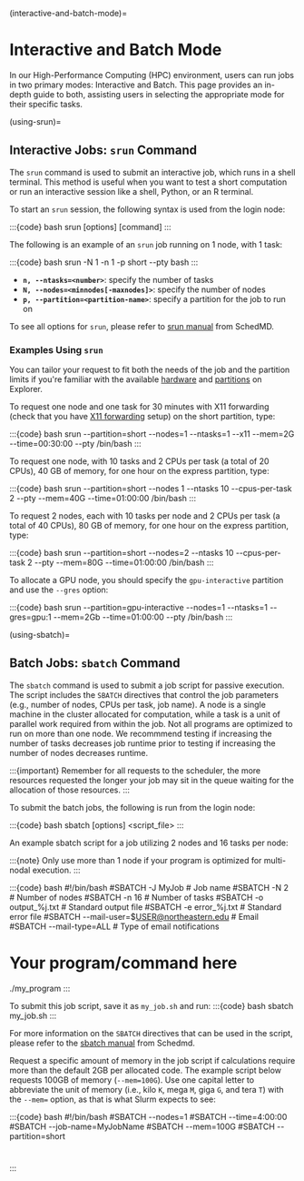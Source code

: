 (interactive-and-batch-mode)=
# Interactive and Batch Mode

In our High-Performance Computing (HPC) environment, users can run jobs in two primary modes: Interactive and Batch. This page provides an in-depth guide to both, assisting users in selecting the appropriate mode for their specific tasks.

(using-srun)=
## Interactive Jobs: `srun` Command
The `srun` command is used to submit an interactive job, which runs in a shell terminal. This method is useful when you want to test a short computation or run an interactive session like a shell, Python, or an R terminal.

To start an `srun` session, the following syntax is used from the login node:

:::{code} bash
srun [options] [command]
:::

The following is an example of an `srun` job running on 1 node, with 1 task:

:::{code} bash
srun -N 1 -n 1 -p short --pty bash
:::

- **`n, --ntasks=<number>`**: specify the number of tasks
- **`N, --nodes=<minnodes[-maxnodes]>`**: specify the number of nodes
- **`p, --partition=<partition-name>`**: specify a partition for the job to run on

To see all options for `srun`, please refer to [srun manual] from SchedMD.

### Examples Using `srun`

You can tailor your request to fit both the needs of the job and the partition limits if you're familiar with the available [hardware](https://rc-docs.northeastern.edu/en/latest/hardware/hardware_overview.html#hardware-overview) and [partitions](https://rc-docs.northeastern.edu/en/latest/hardware/partitions.html) on Explorer. 

To request one node and one task for 30 minutes with X11 forwarding (check that you have [X11 forwarding](https://rc-docs.northeastern.edu/en/latest/gettingstarted/connectingtocluster/mac.html#x11-on-mac-os) setup) on the short partition, type:

:::{code} bash
srun --partition=short --nodes=1 --ntasks=1 --x11 --mem=2G --time=00:30:00 --pty /bin/bash
:::

To request one node, with 10 tasks and 2 CPUs per task (a total of 20 CPUs), 40 GB of memory, for one hour on the express partition, type:

:::{code} bash
srun --partition=short --nodes 1 --ntasks 10 --cpus-per-task 2 --pty --mem=40G --time=01:00:00 /bin/bash
:::

To request 2 nodes, each with 10 tasks per node and 2 CPUs per task (a total of 40 CPUs), 80 GB of memory, for one hour on the express partition, type:

:::{code} bash
srun --partition=short --nodes=2 --ntasks 10 --cpus-per-task 2 --pty --mem=80G --time=01:00:00 /bin/bash
:::

To allocate a GPU node, you should specify the `gpu-interactive` partition and use the `--gres` option:

:::{code} bash
srun --partition=gpu-interactive --nodes=1 --ntasks=1 --gres=gpu:1 --mem=2Gb --time=01:00:00 --pty /bin/bash
:::

(using-sbatch)=
## Batch Jobs: `sbatch` Command
The `sbatch` command is used to submit a job script for passive execution. The script includes the `SBATCH` directives that control the job parameters (e.g., number of nodes, CPUs per task, job name). A node is a single machine in the cluster allocated for computation, while a task is a unit of parallel work required from within the job. Not all programs are optimized to run on more than one node. We recommmend testing if increasing the number of tasks decreases job runtime prior to testing if increasing the number of nodes decreases runtime.

:::{important}
Remember for all requests to the scheduler, the more resources requested the longer your job may sit in the queue waiting for the allocation of those resources.
:::

To submit the batch jobs, the following is run from the login node:

:::{code} bash
sbatch [options]  <script_file>
:::

An example sbatch script for a job utilizing 2 nodes and 16 tasks per node:

:::{note}
Only use more than 1 node if your program is optimized for multi-nodal execution.
:::

:::{code} bash
#!/bin/bash
#SBATCH -J MyJob                            # Job name
#SBATCH -N 2                                # Number of nodes
#SBATCH -n 16                               # Number of tasks
#SBATCH -o output_%j.txt                    # Standard output file
#SBATCH -e error_%j.txt                     # Standard error file
#SBATCH --mail-user=$USER@northeastern.edu  # Email
#SBATCH --mail-type=ALL                     # Type of email notifications

# Your program/command here

./my_program
:::

To submit this job script, save it as `my_job.sh` and run:
:::{code} bash
sbatch my_job.sh
:::

For more information on the `SBATCH` directives that can be used in the script, please refer to the [sbatch manual] from Schedmd.

Request a specific amount of memory in the job script if calculations require more than the default 2GB per allocated code. The example script below requests 100GB of memory (`--mem=100G`). Use one capital letter to abbreviate the unit of memory (i.e., kilo `K`, mega `M`, giga `G`, and tera `T`) with the `--mem=` option, as that is what Slurm expects to see:

:::{code} bash
#!/bin/bash
#SBATCH --nodes=1
#SBATCH --time=4:00:00
#SBATCH --job-name=MyJobName
#SBATCH --mem=100G
#SBATCH --partition=short

# <commands to execute>
:::


[sbatch manual]: https://slurm.schedmd.com/sbatch.html
[srun manual]: https://slurm.schedmd.com/srun.html